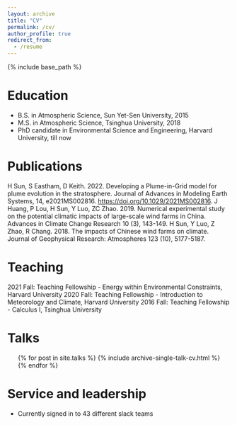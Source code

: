 ```yaml
---
layout: archive
title: "CV"
permalink: /cv/
author_profile: true
redirect_from:
  - /resume
---
```


{% include base_path %}

Education
======
* B.S. in Atmospheric Science, Sun Yet-Sen University, 2015
* M.S. in Atmospheric Science, Tsinghua University, 2018
* PhD candidate in Environmental Science and Engineering, Harvard University, till now

Publications
======
H Sun, S Eastham, D Keith. 2022. Developing a Plume-in-Grid model for plume evolution in the stratosphere. Journal of Advances in Modeling Earth Systems, 14, e2021MS002816. https://doi.org/10.1029/2021MS002816.
J Huang, P Lou, H Sun, Y Luo, ZC Zhao. 2019. Numerical experimental study on the potential climatic impacts of large-scale wind farms in China. Advances in Climate Change Research 10 (3), 143-149.
H Sun, Y Luo, Z Zhao, R Chang. 2018. The impacts of Chinese wind farms on climate. Journal of Geophysical Research: Atmospheres 123 (10), 5177-5187.
  
Teaching
======
2021 Fall: Teaching Fellowship - Energy within Environmental Constraints, Harvard University
2020 Fall: Teaching Fellowship - Introduction to Meteorology and Climate, Harvard University
2016 Fall: Teaching Fellowship - Calculus I, Tsinghua University

Talks
======
  <ul>{% for post in site.talks %}
    {% include archive-single-talk-cv.html %}
  {% endfor %}</ul>
  
Service and leadership
======
* Currently signed in to 43 different slack teams
